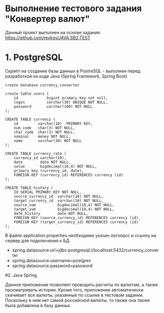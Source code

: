 # Выполнение тестового задания "Конвертер валют"

Данный проект выполнен на основе задания: https://github.com/revkov/JAVA.SB2.TEST



# 1. PostgreSQL 
Скрипт на создание базы данных в PostreSQL - выполнен перед разработкой на коде Java (Spring Framework, Spring Boot)

``` 
create database currency_converter

create table users (
    id             bigint primary key not null,
    login          varchar(30) UNIQUE NOT NULL,
    password       varchar(100) NOT NULL
);

CREATE TABLE currency (
    id         varchar(10)  PRIMARY KEY,
    num_code   char(3) NOT NULL,
    char_code  char(3) NOT NULL,
    nominal    money NOT NULL,
    name       varchar(30) NOT NULL
);
 
CREATE TABLE currency_rate (
    currency_id varchar(10),
    date        date NOT NULL,
    value       bigdecimal(18,4) NOT NULL,
    primary key (currency_id, date),
    FOREIGN KEY (currency_id) REFERENCES currency (id)
);
 
CREATE TABLE history (
    Id SERIAL PRIMARY KEY NOT NULL, 
    source_currency_id  varchar(10) NOT NULL,
    target_currency_id  varchar(10) NOT NULL,
    source_sum          bigdecimal(18,4) NOT NULL,
    target_sum          bigdecimal(18,4) NOT NULL,
    date_history        date NOT NULL,
    FOREIGN KEY (source_currency_id) REFERENCES currency (id),
    FOREIGN KEY (target_currency_id) REFERENCES currency (id)
);
```

В файле application.properties необходимо указан логопасс и ссылку на сервер для подключения к БД

- spring.datasource.url=jdbc:postgresql://localhost:5432/currency_converter
- spring.datasource.username=postgres
- spring.datasource.password=password


#2. Java Spring

Данное приложение позволяет проводить расчеты по валютам, а также просматривать истории. Кроме того, приложение 
автоматически скачивает все валюты, указанные по ссылке в тестовом задании. Поскольку в нем нет самой российской валюты,
то также она также была добавлена в базу данных. 



